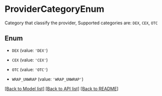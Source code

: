 # ProviderCategoryEnum

Category that classify the provider, Supported categories are:  `DEX`, `CEX`, `OTC`

## Enum

* `DEX` (value: `'DEX'`)

* `CEX` (value: `'CEX'`)

* `OTC` (value: `'OTC'`)

* `WRAP_UNWRAP` (value: `'WRAP_UNWRAP'`)

[[Back to Model list]](../README.md#documentation-for-models) [[Back to API list]](../README.md#documentation-for-api-endpoints) [[Back to README]](../README.md)


